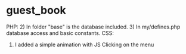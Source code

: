 # guest_book
РНР:
2) In folder "base" is the database included. 
3) In my/defines.php database access and basic constants.
 СSS:
 1) I added a simple animation with JS Clicking on the menu
